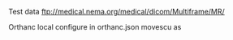 Test data
ftp://medical.nema.org/medical/dicom/Multiframe/MR/

Orthanc local
configure in orthanc.json movescu as 